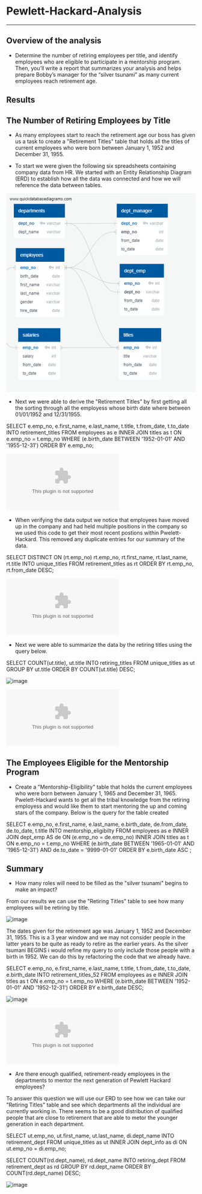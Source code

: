 # Pewlett-Hackard-Analysis
---------------------------------

**Overview of the analysis**
------------------------------------------

- Determine the number of retiring employees per title, and identify employees who are eligible to participate in a mentorship program. Then, you’ll write a report that summarizes your analysis and helps prepare Bobby’s manager for the “silver tsunami” as many current employees reach retirement age.

**Results**
------------------------------------------

**The Number of Retiring Employees by Title**
------------------------------------------

- As many employees start to reach the retirement age our boss has given us a task to create a "Retirement Titles" table that holds all the titles of current employees who were born between January 1, 1952 and December 31, 1955.  

- To start we were given the following six spreadsheets containing company data from HR.  We started with an Entity Relationship Diagram (ERD) to establish how all the data was connected and how we will reference the data between tables.

![EmployeeDB.png](https://github.com/Bionicbabes/Pewlett-Hackard-Analysis/blob/main/EmployeeDB.png)

- Next we were able to derive the "Retirement Titles" by first getting all the sorting through all the employess whose birth date where between 01/01/1952 and 12/31/1955.

SELECT e.emp_no,
	e.first_name,
	e.last_name,
	t.title,
	t.from_date,
	t.to_date
INTO retirement_titles
FROM employees as e
INNER JOIN titles as t 
ON e.emp_no = t.emp_no
WHERE (e.birth_date BETWEEN '1952-01-01' AND '1955-12-31')
ORDER BY e.emp_no;


![retirement_titles.csv](https://github.com/Bionicbabes/Pewlett-Hackard-Analysis/blob/main/Data/retirement_titles.csv)

- When verifying the data output we notice that employees have moved up in the company and had held multiple positions in the company so we used this code to get their most recent postions within Pwelett-Hackard.  This removed any duplicate entries for our summary of the data.

SELECT DISTINCT ON (rt.emp_no) rt.emp_no,
	rt.first_name,
	rt.last_name,
	rt.title
INTO unique_titles
FROM retirement_titles as rt
ORDER BY rt.emp_no, rt.from_date DESC;


![unique_titles.csv](https://github.com/Bionicbabes/Pewlett-Hackard-Analysis/blob/main/Data/unique_titles.csv)

-  Next we were able to summarize the data by the retiring titles using the query below.

SELECT COUNT(ut.title), 
	ut.title
INTO retiring_titles
FROM unique_titles as ut
GROUP BY ut.title
ORDER BY COUNT(ut.title) DESC;

![image](https://user-images.githubusercontent.com/85971908/128618794-79f4b330-a52e-4741-ada1-6bcc2f04f464.png)

![retiring_titles.csv](https://github.com/Bionicbabes/Pewlett-Hackard-Analysis/blob/main/Data/retiring_titles.csv)


**The Employees Eligible for the Mentorship Program**
------------------------------------------

- Create a "Mentorship-Eligibility" table that holds the current employees who were born between January 1, 1965 and December 31, 1965.  Pwelett-Hackard wants to get all the tribal knowledge from the retiring employess and would like them to start mentoring the up and coming stars of the company.  Below is the query for the table created 

SELECT e.emp_no,
	e.first_name,
	e.last_name,
	e.birth_date,
	de.from_date,
	de.to_date,
	t.title
INTO mentorship_eligibilty
FROM employees as e
INNER JOIN dept_emp AS de
ON (e.emp_no = de.emp_no)
INNER JOIN titles as t 
ON e.emp_no = t.emp_no
WHERE (e.birth_date BETWEEN '1965-01-01' AND '1965-12-31') AND de.to_date = '9999-01-01'
ORDER BY e.birth_date ASC
; 

**Summary**
------------------------------------------

- How many roles will need to be filled as the "silver tsunami" begins to make an impact?

From our results we can use the "Retiring Titles" table to see how many employees will be retiring by title.

![image](https://user-images.githubusercontent.com/85971908/128618794-79f4b330-a52e-4741-ada1-6bcc2f04f464.png)

The dates given for the retirement age was January 1, 1952 and December 31, 1955.  This is a 3 year window and we may not consider people in the latter years to be quite as ready to retire as the earlier years.  As the silver tsumani BEGINS i would refine my query to only include those people with a birth in 1952.  We can do this by refactoring the code that we already have.

SELECT e.emp_no,
	e.first_name,
	e.last_name,
	t.title,
	t.from_date,
	t.to_date,
	e.birth_date
INTO retirement_titles_52
FROM employees as e
INNER JOIN titles as t 
ON e.emp_no = t.emp_no
WHERE (e.birth_date BETWEEN '1952-01-01' AND '1952-12-31')
ORDER BY e.birth_date DESC;

![image](https://user-images.githubusercontent.com/85971908/128645132-e141a447-7454-4935-9be2-eca57cacef5f.png)

![retiring_titles_52.csv](https://github.com/Bionicbabes/Pewlett-Hackard-Analysis/blob/main/Data/retiring_titles_52.csv)

- Are there enough qualified, retirement-ready employees in the departments to mentor the next generation of Pewlett Hackard employees?

To answer this question we will use our ERD to see how we can take our "Retiring Titles" table and see which departments all the individual are currently working in.  There seems to be a good distribution of qualified people that are close to retirement that are able to metor the younger generation in each department. 

SELECT ut.emp_no,
	ut.first_name,
	ut.last_name,
	di.dept_name
INTO retirement_dept
FROM unique_titles as ut
INNER JOIN dept_info as di 
ON ut.emp_no = di.emp_no;

SELECT COUNT(rd.dept_name), 
	rd.dept_name
INTO retiring_dept
FROM retirement_dept as rd
GROUP BY rd.dept_name
ORDER BY COUNT(rd.dept_name) DESC;

![image](https://user-images.githubusercontent.com/85971908/128645670-2c31a0af-e025-4719-952d-62599c94005e.png)


